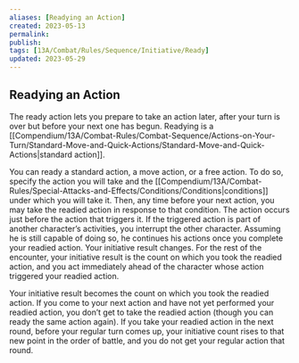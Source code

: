 ```yaml
---
aliases: [Readying an Action]
created: 2023-05-13
permalink: 
publish: 
tags: [13A/Combat/Rules/Sequence/Initiative/Ready]
updated: 2023-05-29
---
```


## Readying an Action

The ready action lets you prepare to take an action later, after your turn is over but before your next one has begun. Readying is a [[Compendium/13A/Combat-Rules/Combat-Sequence/Actions-on-Your-Turn/Standard-Move-and-Quick-Actions/Standard-Move-and-Quick-Actions|standard action]].

You can ready a standard action, a move action, or a free action. To do so, specify the action you will take and the [[Compendium/13A/Combat-Rules/Special-Attacks-and-Effects/Conditions/Conditions|conditions]] under which you will take it. Then, any time before your next action, you may take the readied action in response to that condition. The action occurs just before the action that triggers it. If the triggered action is part of another character’s activities, you interrupt the other character. Assuming he is still capable of doing so, he continues his actions once you complete your readied action. Your initiative result changes. For the rest of the encounter, your initiative result is the count on which you took the readied action, and you act immediately ahead of the character whose action triggered your readied action.

Your initiative result becomes the count on which you took the readied action. If you come to your next action and have not yet performed your readied action, you don’t get to take the readied action (though you can ready the same action again). If you take your readied action in the next round, before your regular turn comes up, your initiative count rises to that new point in the order of battle, and you do not get your regular action that round.